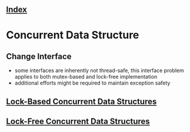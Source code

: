 ## [Index](../../README.md)

# Concurrent Data Structure

## Change Interface

- some interfaces are inherently not thread-safe, this interface problem applies to both mutex-based and lock-free implementation
- additional efforts might be required to maintain exception safety

## [Lock-Based Concurrent Data Structures](./lock_based.md)

## [Lock-Free Concurrent Data Structures](./lockfree.md)

